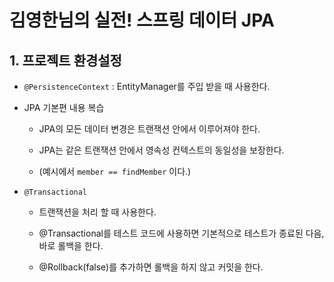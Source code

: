 # 김영한님의 실전! 스프링 데이터 JPA

## 1. 프로젝트 환경설정

* `@PersistenceContext` : EntityManager를 주입 받을 때 사용한다.

* JPA 기본편 내용 복습

    * JPA의 모든 데이터 변경은 트랜잭션 안에서 이루어져야 한다.

    * JPA는 같은 트랜잭션 안에서 영속성 컨텍스트의 동일성을 보장한다.

    * (예시에서 `member == findMember` 이다.)

* `@Transactional`

    * 트랜잭션을 처리 할 때 사용한다.
    
    * @Transactional를 테스트 코드에 사용하면 기본적으로 테스트가 종료된 다음, 바로 롤백을 한다.
    
    * @Rollback(false)를 추가하면 롤백을 하지 않고 커밋을 한다. 
